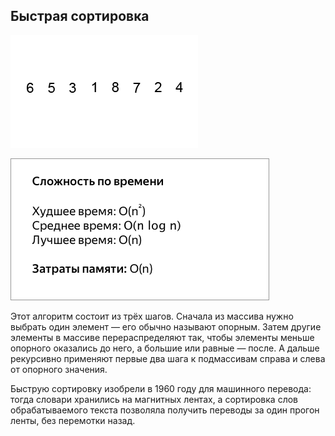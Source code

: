 ## Быстрая сортировка

![gif](../../../public/quick-sort/Quicksort-example.gif)

![gif](../../../public/quick-sort/bigO.png)

Этот алгоритм состоит из трёх шагов. Сначала из массива нужно выбрать один элемент — его обычно называют опорным. Затем другие элементы в массиве перераспределяют так, чтобы элементы меньше опорного оказались до него, а большие или равные — после. А дальше рекурсивно применяют первые два шага к подмассивам справа и слева от опорного значения.

Быструю сортировку изобрели в 1960 году для машинного перевода: тогда словари хранились на магнитных лентах, а сортировка слов обрабатываемого текста позволяла получить переводы за один прогон ленты, без перемотки назад.
